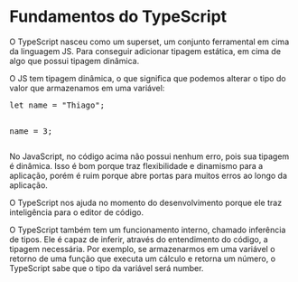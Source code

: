 <h1>Fundamentos do TypeScript</h1>
<p>O TypeScript nasceu como um superset, um conjunto ferramental em cima da linguagem JS. Para conseguir adicionar tipagem estática, em cima de algo que possui tipagem dinâmica.</p>
<p>O JS tem tipagem dinâmica, o que significa que podemos alterar o tipo do valor que armazenamos em uma variável:</p>
<pre>
let name = "Thiago";

name = 3;
</pre>
<p>No JavaScript, no código acima não possui nenhum erro, pois sua tipagem é dinâmica. Isso é bom porque traz flexibilidade e dinamismo para a aplicação, porém é ruim porque abre portas para muitos erros ao longo da aplicação.</p>
<p>O TypeScript nos ajuda no momento do desenvolvimento porque ele traz inteligência para o editor de código.</p>
<p>O TypeScript também tem um funcionamento interno, chamado inferência de tipos. Ele é capaz de inferir, através do entendimento do código, a tipagem necessária. Por exemplo, se armazenarmos em uma variável o retorno de uma função que executa um cálculo e retorna um número, o TypeScript sabe que o tipo da variável será number.</p>